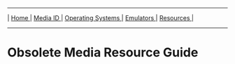 <head>
      <link rel="shortcut icon" type="image/png" href="favicon.png">
</head>  

<hr size="10">

| [ Home ](https://github.com/frannietrempe/Obsolete-Removable-Media-Guide/blob/master/index.html) | [ Media ID ](https://frannietrempe.github.io/Obsolete-Removable-Media-Guide/pages/media_ID.html) | [ Operating Systems ](https://frannietrempe.github.io/Obsolete-Removable-Media-Guide/pages/operating_systems.html) | [ Emulators ](https://frannietrempe.github.io/Obsolete-Removable-Media-Guide/pages/emulators.html) | [ Resources ](https://frannietrempe.github.io/Obsolete-Removable-Media-Guide/pages/resources.html) |
<hr size="10">


# Obsolete Media Resource Guide
